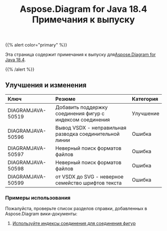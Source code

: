 ﻿---
title: Aspose.Diagram for Java 18.4 Примечания к выпуску
type: docs
weight: 90
url: /ru/java/aspose-diagram-for-java-18-4-release-notes/
---
{{% alert color="primary" %}} 

 Эта страница содержит примечания к выпуску для[Aspose.Diagram for Java 18.4](https://docs.aspose.com/diagram/java/aspose-diagram-for-java-18-4-release-notes/).

{{% /alert %}} 
## **Улучшения и изменения**

|**Ключ**|**Резюме**|**Категория**|
|:- |:- |:- |
|DIAGRAMJAVA-50519|Добавить поддержку соединения фигур с индексом соединения|Улучшение|
|DIAGRAMJAVA-50596|Вывод VSDX - неправильная разводка соединительной линии|Ошибка|
|DIAGRAMJAVA-50597|Неверный поиск форматов файлов|Ошибка|
|DIAGRAMJAVA-50598|Неверный поиск форматов файлов|Ошибка|
|DIAGRAMJAVA-50599|от VSDX до SVG - неверное семейство шрифтов текста|Ошибка|
### **Примеры использования**
Пожалуйста, проверьте список разделов справки, добавленных в Aspose.Diagram вики-документы:

1. [Используйте индексы соединения для соединения фигур](/diagram/ru/java/use-connection-indexes-to-connect-shapes/)
